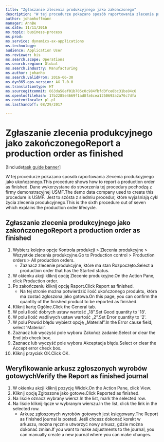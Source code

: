 ```yaml
--- 
title: "Zgłaszanie zlecenia produkcyjnego jako zakończonego"
description: "W tej procedurze pokazano sposób raportowania zlecenia produkcyjnego jako ukończonego."
author: johanhoffmann
manager: AnnBe
ms.date: 11/11/2016
ms.topic: business-process
ms.prod: 
ms.service: dynamics-ax-applications
ms.technology: 
audience: Application User
ms.reviewer: bis
ms.search.scope: Operations
ms.search.region: Global
ms.search.industry: Manufacturing
ms.author: johanho
ms.search.validFrom: 2016-06-30
ms.dyn365.ops.version: AX 7.0.0
ms.translationtype: HT
ms.sourcegitcommit: 663da58ef01b705c0c984fbfd3fce8bc31be04c6
ms.openlocfilehash: 17b2285e4669f1ad8fa6cea1250693a2a70c7dfa
ms.contentlocale: pl-pl
ms.lasthandoff: 08/29/2017

---
```

# <a name="report-a-production-order-as-finished"></a><span data-ttu-id="fc89d-103">Zgłaszanie zlecenia produkcyjnego jako zakończonego</span><span class="sxs-lookup"><span data-stu-id="fc89d-103">Report a production order as finished</span></span>

[!include[task guide banner](../../includes/task-guide-banner.md)]

<span data-ttu-id="fc89d-104">W tej procedurze pokazano sposób raportowania zlecenia produkcyjnego jako ukończonego.</span><span class="sxs-lookup"><span data-stu-id="fc89d-104">This procedure shows how to report a production order as finished.</span></span> <span data-ttu-id="fc89d-105">Dane wykorzystane do stworzenia tej procedury pochodzą z firmy demonstracyjnej USMF.</span><span class="sxs-lookup"><span data-stu-id="fc89d-105">The demo data company used to create this procedure is USMF.</span></span> <span data-ttu-id="fc89d-106">Jest to szósta z siedmiu procedur, które wyjaśniają cykl życia zlecenia produkcyjnego.</span><span class="sxs-lookup"><span data-stu-id="fc89d-106">This is the sixth procedure out of seven which explains the production order lifecycle.</span></span>


## <a name="report-a-production-order-as-finished"></a><span data-ttu-id="fc89d-107">Zgłaszanie zlecenia produkcyjnego jako zakończonego</span><span class="sxs-lookup"><span data-stu-id="fc89d-107">Report a production order as finished</span></span>
1. <span data-ttu-id="fc89d-108">Wybierz kolejno opcje Kontrola produkcji > Zlecenia produkcyjne > Wszystkie zlecenia produkcyjne.</span><span class="sxs-lookup"><span data-stu-id="fc89d-108">Go to Production control > Production orders > All production orders.</span></span>
    * <span data-ttu-id="fc89d-109">Zaznacz zlecenie produkcyjne, które ma stan Rozpoczęto.</span><span class="sxs-lookup"><span data-stu-id="fc89d-109">Select a production order that has the Started status.</span></span>  
2. <span data-ttu-id="fc89d-110">W okienku akcji kliknij opcję Zlecenie produkcyjne.</span><span class="sxs-lookup"><span data-stu-id="fc89d-110">On the Action Pane, click Production order.</span></span>
3. <span data-ttu-id="fc89d-111">Po zakończeniu kliknij opcję Raport.</span><span class="sxs-lookup"><span data-stu-id="fc89d-111">Click Report as finished.</span></span>
    * <span data-ttu-id="fc89d-112">Na tej stronie można potwierdzić ilość ukończonego produktu, która ma zostać zgłoszona jako gotowa.</span><span class="sxs-lookup"><span data-stu-id="fc89d-112">On this page, you can confirm the quantity of the finished product to be reported as finished.</span></span>  
4. <span data-ttu-id="fc89d-113">Kliknij kartę Ogólne.</span><span class="sxs-lookup"><span data-stu-id="fc89d-113">Click the General tab.</span></span>
5. <span data-ttu-id="fc89d-114">W polu Ilość dobrych ustaw wartość „18”.</span><span class="sxs-lookup"><span data-stu-id="fc89d-114">Set Good quantity to '18'.</span></span>
6. <span data-ttu-id="fc89d-115">W polu Ilość wadliwych ustaw wartość „2”.</span><span class="sxs-lookup"><span data-stu-id="fc89d-115">Set Error quantity to '2'.</span></span>
7. <span data-ttu-id="fc89d-116">W polu Powód błędu wybierz opcję „Materiał”.</span><span class="sxs-lookup"><span data-stu-id="fc89d-116">In the Error cause field, select 'Material'.</span></span>
8. <span data-ttu-id="fc89d-117">Zaznacz lub wyczyść pole wyboru Zakończ zadanie.</span><span class="sxs-lookup"><span data-stu-id="fc89d-117">Select or clear the End job check box.</span></span>
9. <span data-ttu-id="fc89d-118">Zaznacz lub wyczyść pole wyboru Akceptacja błędu.</span><span class="sxs-lookup"><span data-stu-id="fc89d-118">Select or clear the Accept error check box.</span></span>
10. <span data-ttu-id="fc89d-119">Kliknij przycisk OK.</span><span class="sxs-lookup"><span data-stu-id="fc89d-119">Click OK.</span></span>

## <a name="verify-the-report-as-finished-journal"></a><span data-ttu-id="fc89d-120">Weryfikowanie arkusz zgłoszonych wyrobów gotowych</span><span class="sxs-lookup"><span data-stu-id="fc89d-120">Verify the Report as finished journal</span></span>
1. <span data-ttu-id="fc89d-121">W okienku akcji kliknij pozycję Widok.</span><span class="sxs-lookup"><span data-stu-id="fc89d-121">On the Action Pane, click View.</span></span>
2. <span data-ttu-id="fc89d-122">Kliknij opcję Zgłoszone jako gotowe.</span><span class="sxs-lookup"><span data-stu-id="fc89d-122">Click Reported as finished.</span></span>
3. <span data-ttu-id="fc89d-123">Na liście oznacz wybrany wiersz.</span><span class="sxs-lookup"><span data-stu-id="fc89d-123">In the list, mark the selected row.</span></span>
4. <span data-ttu-id="fc89d-124">Na liście kliknij łącze w wybranym wierszu.</span><span class="sxs-lookup"><span data-stu-id="fc89d-124">In the list, click the link in the selected row.</span></span>
    * <span data-ttu-id="fc89d-125">Arkusz zgłoszonych wyrobów gotowych jest księgowany.</span><span class="sxs-lookup"><span data-stu-id="fc89d-125">The Report as finished journal is posted.</span></span> <span data-ttu-id="fc89d-126">Jeśli chcesz dokonać korekt w arkuszu, można ręcznie utworzyć nowy arkusz, gdzie można dokonać zmian.</span><span class="sxs-lookup"><span data-stu-id="fc89d-126">If you want to make adjustments to the journal, you can manually create  a new journal where you can make changes.</span></span>  


